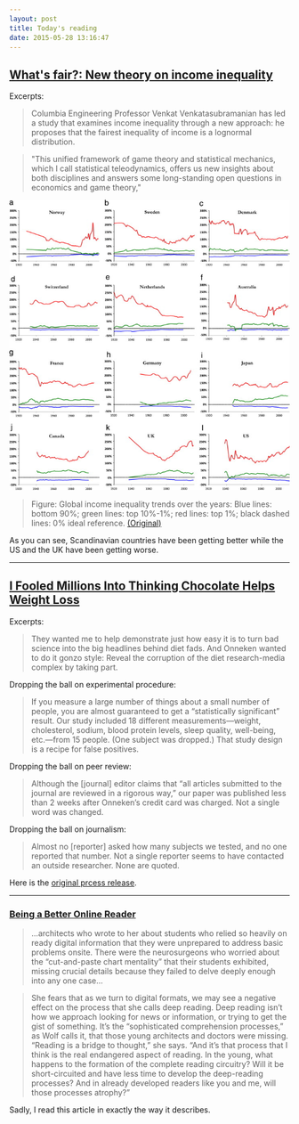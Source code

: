 ```yaml
---
layout: post
title: Today's reading
date: 2015-05-28 13:16:47
---
```

## [What's fair?: New theory on income inequality](http://www.eurekalert.org/pub_releases/2015-05/cuso-wfn052715.php)

Excerpts:

> Columbia Engineering Professor Venkat Venkatasubramanian has led a study that examines income inequality through a new approach: he proposes that the fairest inequality of income is a lognormal distribution.

> "This unified framework of game theory and statistical mechanics, which I call statistical teleodynamics, offers us new insights about both disciplines and answers some long-standing open questions in economics and game theory,"

![income distribution](/public/images/2015-05-28-income.jpg)

> Figure: Global income inequality trends over the years: Blue lines: bottom 90%; green lines: top 10%-1%; red lines: top 1%; black dashed lines: 0% ideal reference. [(Original)](http://www.sciencedirect.com/science?_ob=MiamiCaptionURL&_method=retrieve&_eid=1-s2.0-S0378437115003738&_image=1-s2.0-S0378437115003738-gr4.jpg&_cid=271529&_explode=defaultEXP_LIST&_idxType=defaultREF_WORK_INDEX_TYPE&_alpha=defaultALPHA&_ba=&_rdoc=1&_fmt=FULL&_issn=03784371&_pii=S0378437115003738&md5=e448785453742726fddb9edb98cf69bb)

As you can see, Scandinavian countries have been getting better while the US and the UK have been getting worse.

---

## [I Fooled Millions Into Thinking Chocolate Helps Weight Loss](http://io9.com/i-fooled-millions-into-thinking-chocolate-helps-weight-1707251800)

Excerpts:

> They wanted me to help demonstrate just how easy it is to turn bad science into the big headlines behind diet fads. And Onneken wanted to do it gonzo style: Reveal the corruption of the diet research-media complex by taking part.

Dropping the ball on experimental procedure:

> If you measure a large number of things about a small number of people, you are almost guaranteed to get a “statistically significant” result. Our study included 18 different measurements—weight, cholesterol, sodium, blood protein levels, sleep quality, well-being, etc.—from 15 people. (One subject was dropped.) That study design is a recipe for false positives.

Dropping the ball on peer review:

> Although the [journal] editor claims that “all articles submitted to the journal are reviewed in a rigorous way,” our paper was published less than 2 weeks after Onneken’s credit card was charged. Not a single word was changed.

Dropping the ball on journalism:

> Almost no [reporter] asked how many subjects we tested, and no one reported that number. Not a single reporter seems to have contacted an outside researcher. None are quoted.

Here is the [original prcess release](http://instituteofdiet.com/2015/03/29/international-press-release-slim-by-chocolate/).


---


### [Being a Better Online Reader](http://www.newyorker.com/science/maria-konnikova/being-a-better-online-reader)

> ...architects who wrote to her about students who relied so heavily on ready digital information that they were unprepared to address basic problems onsite. There were the neurosurgeons who worried about the “cut-and-paste chart mentality” that their students exhibited, missing crucial details because they failed to delve deeply enough into any one case...

> She fears that as we turn to digital formats, we may see a negative effect on the process that she calls deep reading. Deep reading isn’t how we approach looking for news or information, or trying to get the gist of something. It’s the “sophisticated comprehension processes,” as Wolf calls it, that those young architects and doctors were missing. “Reading is a bridge to thought,” she says. “And it’s that process that I think is the real endangered aspect of reading. In the young, what happens to the formation of the complete reading circuitry? Will it be short-circuited and have less time to develop the deep-reading processes? And in already developed readers like you and me, will those processes atrophy?”

Sadly, I read this article in exactly the way it describes.